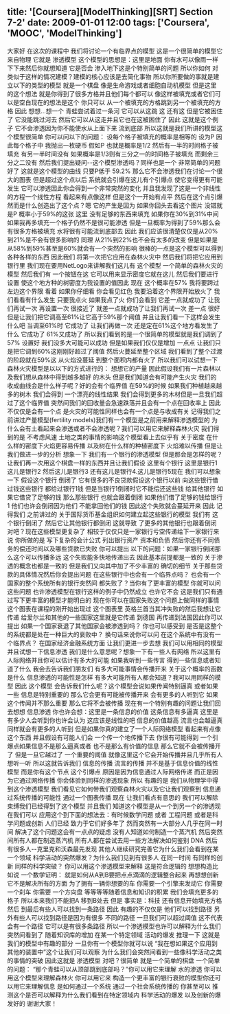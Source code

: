 title: '[Coursera][ModelThinking][SRT] Section 7-2'
date: 2009-01-01 12:00
tags: ['Coursera', 'MOOC', 'ModelThinking']
---

﻿大家好 在这次的课程中 我们将讨论一个有临界点的模型
这是一个很简单的模型它来自物理 它就是
渗透模型 这个模型的思想是：这里是地面
你有水可以像雨一样下下来然后你就想知道 它是否会
渗入地下这是个特别简单的问题 所以你如何
对类似于这样的情况建模？建模的核心应该是去简化事物
所以你所要做的事就是建立以下的类型的模型
就是一个棋盘 像是生命游戏或者细胞自动机模型 但是这里
的这个想法 就是你得到了很多方格并且他们每个都可以
像这样被填充或者它们可以是空白现在的想法是这个 你只可以
从一个被填充的方格跳到另一个被填充的方格 因此 想想...想一个
青蛙尝试着过一条河 它可以从这跳 这 还有这
但是它被困住了 它没能跳过河去 然后它可以从这走并且它也在这被困住了 因此
这就是这个例子 它不会渗透因为你不能使水从上面下来
流到底部 所以这就是我们所讲的模型这个模型很简单 你可以问以下的问题：
设每个格子被填充的概率是相等的 设为P 因此每个格子中
我抛出一枚硬币 假如P 也就是概率是1/2 然后有一半的时间格子被填充
有另一半时间没有  如果概率是1/3则有三分之一的时间格子被填充
而剩余三分之二没有 然后我们提出疑问--这个模型渗透吗？同样也是一个
非常简单的问题 好了 这就是这个模型的曲线 只要P低于
59.2% 那么它不会渗透我们在讨论一个很大的图表
但是超过这个点以后 系统就会引爆在这儿有个引爆点
使它变得更有可能发生 它可以渗透因此你会得到一个非常突然的变化
并且我发现了这是一个非线性的方程一个线性方程
看起来有点像这样 但是这个一开始有点平
然后在这个点引爆 然而是什么创造出了这个点？嗯 它的产生是因为
如果你回头去看这个图片 没错就是P 概率小于59%的这张 这里
没有足够的东西来填充 如果你在30%到31%中间
如果我再多填充一个格子仍然不是很可能渗透
但是一旦概率为得到了59%那么会有很多方格被填充
水将很有可能流到底部去 因此
我们应该很清楚仅仅是从20%到21%是不会有很多影响的
同理 从21%到22%也不会有太多的改变
但是如果是从58%到59%甚至是60%就会有一个突然的影响
很棒的一点是这个模型可以得到各种各样的东西 因此我们
将第一次把它应用在森林火灾中 然后我们将把它应用到银行里
我们现在要用NetLogo来讲解我们这儿有
这个模型 一个简单的森林火灾的模型 然后我们有
一个按钮在这 它可以用来显示密度它就在这儿 然后我们要进行设置
使这个地方种的树密度为我设置的值因此 现在
这个概率在57% 我将要跨过左边这个界限 看着 如果你仔细看
你会看见红色 我要沿着这个界限开始放火了
我们看看有什么发生 只要我点火 如果我点了火 你们会看到
它差一点就成功了 让我们再试一次 再设置一次 很接近了
就差一点就成功了让我们再试一次 差一点 很好
但是让我们把它调高至61%让它高于59%那个阈值
并且让我们看一下这样会发生什么吧 当调至61%时 它成功了
让我们再做一次 还是定在61%这个地方看发生了什么 它成功了 
61%又成功了 所以我们看到的是一个很简单的模型就是我们调到了
57% 设置好 我们没多大可能可以成功 但是如果我们仅仅是增加
一点点 让我们只是把它调到60%这刚刚好超过了阈值
然后火蔓延至整个区域
我们看到了整个过渡的阶段就在59%这 从火焰没蔓延
到整个面积内都有火了
所以我们可以试想一下森林火灾模型是以以下的方式进行的：
想想它的产量 因此假设我们有一片森林以及我们想从森林中得到越多越好
的木头 但是我们知道会有可能产生火灾 我们的
收成曲线会是什么样子呢？好的会有个临界值 在59%的时候
如果我们种植越来越多的树木 我们会得到
一个漂亮的线性结果 我们会得到更多的木材但是一旦我们超过了这个临界值
突然间我们的回收量会急速跌落并且会有一个点在回收率上
因此不仅仅是会有一个点 是火灾的可能性同样也会有一个点是与收成有关
记得我们之前讲过产量模型(fertility models)我们有一个模型是之前用来解释渗透模型的
为什么会有土看起来会渗透或者不会渗透呢？我们可以用它来解释森林火灾 我们得到的是
不考虑风速 土地之类的事情的影响这个模型看上去似乎有
关于密度 在什么样的密度下火焰更容易传播 以及树在什么样的种植密度下
火焰难以传播 但是让我们做进一步的分析 想象一下
我们有一个银行的渗透模型 但是那会是怎样的呢？
让我们再一次用这个棋盘一样的东西并且让我们假设
这里有个银行 这里是银行1 这儿是银行2 然后这儿是银行3
还有这儿是银行4.这儿是银行5现在 我们可以想象一下 假设这个银行
倒闭了 它有很多的不良贷款假设这个银行以前
向这些银行借过钱这些银行
都给过银行1钱 但是当银行1倒闭时它不能偿还这些钱
给其他银行  如果它借贷了足够的钱 那么那些银行
也就会跟着倒闭 如果他们借了足够的钱给银行1 他们也许会倒闭因为他们
不能拿回他们的钱 因此这个失败就会蔓延开来 因此 记得我们
之前讲过的 关于国际货币基金组织如何建立起这些银行的模型
我们有 这个银行倒闭了 然后它让其他银行都倒闭 这就导致
了更多的其他银行也跟着倒闭 对吧？现在这些模型更复杂了
相较于仅仅只是一家银行亏空传递给下一家银行来说 你所做的是
写下复杂的会计公式 列出银行资产 资本和负债
然后你还有不同债务的偿还时间以及哪些贷款已失败  你可以提出
以下的问题：如果一家银行倒闭那么这个可以传播多远
这个失败能多快地传递出去 因此基本前提都是一致的
关于渗透的概念也都是一致的 但是我们又向其中加了不少丰富的 确切的细节
关于那些贷款的具体情况然后你会提出问题
在这些银行中也会有一个临界点吗？
也会有一个国家的整个系统所有的银行突然间
都失败了？当你有了更丰富的模型
你就可以问这些问题 也许渗透模型在银行这样的例子中仍然成立
也许它不会 这是我们只有通过写下更丰富的模型才能明白的
现在你可以在国家失败这个问题上做同样的事情
这个图表在课程的刚开始出现过
这个图表里 英格兰首当其冲失败的然后我想让它传递
给爱尔兰和其他的一些国家这里就是它传递
到德国 再传递到法国因此你可以提出
如果一个国家衰退了其他国家会被渗透到吗？
你也可以感受到 是否是这整个的系统都是处在一种巨大的衰败中？
换句话来说你可以问 在这个系统中有没有一个临界点？
在国家经济金融系统方面
让我们更进一步去想 我们可以用相同的模型并且试想一下信息渗透
我们是什么意思呢？想象一下有一些人有网络
所以这里有人际网络并且你可以估计有多大的可能
如果我听到一些传言 得到一些信息或者知道了什么
我会去告诉我们朋友们
有多大可能事情会传播开来
关于这个概率的函数是什么 信息渗透的可能性是怎样
有多大可能所有人都会知道？我可以用同样的模型  因此 这个模型
会告诉我们什么呢？这个模型会说如果传闻特别逼真 或者如果一些
信息是特别重要的 那么它会更有可能被传播开来
会有更多的人听到它 如果这个传闻并不那么重要 那么它将不会被传播
现在有一个特别有趣的问题让我们回去想想
信息渗透 你也许会想：这里是一条信息的价值
这条信息有多逼真
这里是有多少人会听到你也许会认为
这应该是线性的吧 信息的价值越高 流言也会越逼真
同样就会有更多的人听到 但是如果你真的建立了一个人际网络模型
看起来有点像这个东西 并且假设有可能人们会
一个传一个地传播下去 你很有可能得到
一个引爆点如果信息不是那么逼真或者
也不是那么有价值的信息 那么它就不会被传播开了 但是一旦它越过了
一个重要的阈值 就像这里这个它会开始传播并且几乎所有人
想听一听 所以这就告诉我们
信息的传播 流言的传播
并不是基于信息价值的线性模型
而是你有这个节点 这个引爆点
原因是因为信息通过人际网络传递
而正是因为它通过网络传播 你会体验到同样的渗透现象
所以 有趣的是 我们从物理学中得到这个渗透模型
我们看见它如何带我们观察森林火灾以及它让我们观察到
信息通过系统传播的可能性
通过一个图表传播 现在 让我们看点有意思的
我们可以解除束缚我们已经得到了这个模型 并且我们
知道这个模型是从一个到另一个的渗透现在我们可以
应用这个到下面的想法去：有时候数学问题 或者
工程问题 或者是科学问题或创新 人们已经
致力于它们好多年了 然而突然有一大部分人几乎在同一时间
解决了这个问题这会有一点点的疑虑
没有人知道如何制造一个蒸汽机 然后突然间所有人都在制造蒸汽机
所有人都在尝试去用一些方法解决如何鉴别
DNA 然后 有很多人--克里克和沃森最先发现
其他人继续研究完善它为什么我们会看到在某一个领域
科学活动的突然爆发？为什么我们见到有很多人
在同一时间 有同样的创新 同样的科学突破？
你可以用这个渗透模型来解释
这是符合逻辑的 想想构造比如说 一个数学证明：
就是如何从A到B要把点点滴滴的逻辑整合起来
再想想创新 它不是解决所有的方面
为了拥有一辆你想要的车 你需要一个引擎来发动它 你需要一个刹车 你需要
一个方向盘 等等等等随着信息和知识的积累
我们会填充更多的格子 所以本来我们不能把A 移到B处去 但是
事实是：科技 还有信息开始填充方格 然后
到最后有些人可以找到一条路径 因此 有趣的不仅仅是
他们可以找到路径 另外有些人可以找到路径是因为有很多
不同的路径 一旦我们可以超过阈值 这不代表
会有一个路径 它可以是有很多条路径
所以一个渗透模型也许可以解释为什么我们突然间看到了
随着知识库的增加 在某一个特定领域 活动的爆发
推理一下 这就是我们的模型中有趣的部分 一旦你有一个模型你就可以说
“我在想如果这个应用到其他的装置中”这个让我们可以观察
为什么我们会突然间看到一些像科学活动之类的事情的突破 因此这就是
渗透模型 对吧？很简单 就是一个简单的棋盘 一个简单的问题：
“那个青蛙可以从顶部跳到底部吗？”你可以用它来理解
水的渗透 你可以用这个模型来理解森林火 你可以用它来
构造一个更丰富的银行衰败的模型你还可以用它来理解信息
是如何通过一个系统 通过一个社会系统传播的 你甚至可以
推测这个是否可以解释为什么我们看到在特定领域内
科学活动的爆发 以及创新的爆发好的 谢谢大家！
